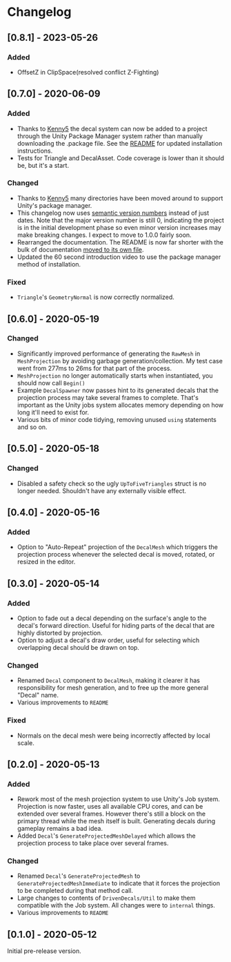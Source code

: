# Changelog
## [0.8.1] - 2023-05-26
### Added
- OffsetZ in ClipSpace(resolved conflict Z-Fighting)

## [0.7.0] - 2020-06-09
### Added
- Thanks to [Kenny5](https://github.com/Kenny5) the decal system can now be added to a project through the Unity Package Manager system rather than manually downloading the .package file. See the [README](README.md) for updated installation instructions.
- Tests for Triangle and DecalAsset. Code coverage is lower than it should be, but it's a start.

### Changed
- Thanks to [Kenny5](https://github.com/Kenny5) many directories have been moved around to support Unity's package manager.
- This changelog now uses [semantic version numbers](https://semver.org/) instead of just dates. Note that the major version number is still 0, indicating the project is in the initial development phase so even minor version increases may make breaking changes. I expect to move to 1.0.0 fairly soon.
- Rearranged the documentation. The README is now far shorter with the bulk of documentation [moved to its own file](Documentation~/DrivenDecals.md). 
- Updated the 60 second introduction video to use the package manager method of installation.

### Fixed
- `Triangle`'s `GeometryNormal` is now correctly normalized.

## [0.6.0] - 2020-05-19
### Changed
- Significantly improved performance of generating the `RawMesh` in `MeshProjection` by avoiding garbage generation/collection. My test case went from 277ms to 26ms for that part of the process.
- `MeshProjection` no longer automatically starts when instantiated, you should now call `Begin()`
- Example `DecalSpawner` now passes hint to its generated decals that the projection process may take several frames to complete. That's important as the Unity jobs system allocates memory depending on how long it'll need to exist for.
- Various bits of minor code tidying, removing unused `using` statements and so on.

## [0.5.0] - 2020-05-18
### Changed
- Disabled a safety check so the ugly `UpToFiveTriangles` struct is no longer needed. Shouldn't have any externally visible effect.

## [0.4.0] - 2020-05-16
### Added
- Option to "Auto-Repeat" projection of the `DecalMesh` which triggers the projection process whenever the selected decal is moved, rotated, or resized in the editor.

## [0.3.0] - 2020-05-14
### Added
- Option to fade out a decal depending on the surface's angle to the decal's forward direction. Useful for hiding parts of the decal that are highly distorted by projection.
- Option to adjust a decal's draw order, useful for selecting which overlapping decal should be drawn on top.

### Changed
- Renamed `Decal` component to `DecalMesh`, making it clearer it has responsibility for mesh generation, and to free up the more general "Decal" name.
- Various improvements to `README`

### Fixed
- Normals on the decal mesh were being incorrectly affected by local scale.

## [0.2.0] - 2020-05-13
### Added
- Rework most of the mesh projection system to use Unity's Job system. Projection is now faster, uses all available CPU cores, and can be extended over several frames. However there's still a block on the primary thread while the mesh itself is built. Generating decals during gameplay remains a bad idea.
- Added `Decal`'s `GenerateProjectedMeshDelayed` which allows the projection process to take place over several frames.

### Changed
- Renamed `Decal`'s `GenerateProjectedMesh` to `GenerateProjectedMeshImmediate` to indicate that it forces the projection to be completed during that method call.
- Large changes to contents of `DrivenDecals/Util` to make them compatible with the Job system. All changes were to `internal` things.
- Various improvements to `README`

## [0.1.0] - 2020-05-12
Initial pre-release version.
